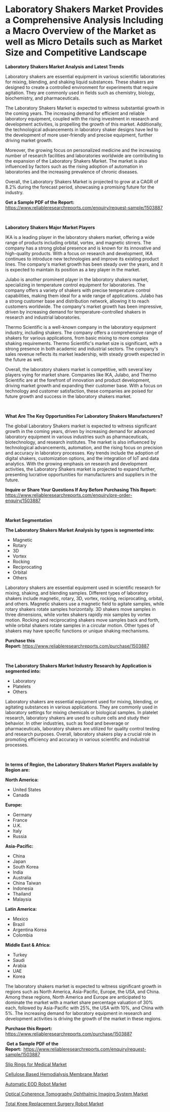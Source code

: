 <p><h1>Laboratory Shakers Market Provides a Comprehensive Analysis Including a Macro Overview of the Market as well as Micro Details such as Market Size and Competitive Landscape</h1></p><p><strong>Laboratory Shakers Market Analysis and Latest Trends</strong></p>
<p><p>Laboratory shakers are essential equipment in various scientific laboratories for mixing, blending, and shaking liquid substances. These shakers are designed to create a controlled environment for experiments that require agitation. They are commonly used in fields such as chemistry, biology, biochemistry, and pharmaceuticals.</p><p>The Laboratory Shakers Market is expected to witness substantial growth in the coming years. The increasing demand for efficient and reliable laboratory equipment, coupled with the rising investment in research and development activities, is propelling the growth of this market. Additionally, the technological advancements in laboratory shaker designs have led to the development of more user-friendly and precise equipment, further driving market growth.</p><p>Moreover, the growing focus on personalized medicine and the increasing number of research facilities and laboratories worldwide are contributing to the expansion of the Laboratory Shakers Market. The market is also influenced by factors such as the rising adoption of automation in laboratories and the increasing prevalence of chronic diseases.</p><p>Overall, the Laboratory Shakers Market is projected to grow at a CAGR of 8.2% during the forecast period, showcasing a promising future for the industry.</p></p>
<p><strong>Get a Sample PDF of the Report:&nbsp;</strong> <a href="https://www.reliableresearchreports.com/enquiry/request-sample/1503887">https://www.reliableresearchreports.com/enquiry/request-sample/1503887</a></p>
<p>&nbsp;</p>
<p><strong>Laboratory Shakers Major Market Players</strong></p>
<p><p>IKA is a leading player in the laboratory shakers market, offering a wide range of products including orbital, vortex, and magnetic stirrers. The company has a strong global presence and is known for its innovative and high-quality products. With a focus on research and development, IKA continues to introduce new technologies and improve its existing product lines. The company's market growth has been steady over the years, and it is expected to maintain its position as a key player in the market.</p><p>Julabo is another prominent player in the laboratory shakers market, specializing in temperature control equipment for laboratories. The company offers a variety of shakers with precise temperature control capabilities, making them ideal for a wide range of applications. Julabo has a strong customer base and distribution network, allowing it to reach customers worldwide. The company's market growth has been impressive, driven by increasing demand for temperature-controlled shakers in research and industrial laboratories.</p><p>Thermo Scientific is a well-known company in the laboratory equipment industry, including shakers. The company offers a comprehensive range of shakers for various applications, from basic mixing to more complex shaking requirements. Thermo Scientific's market size is significant, with a strong presence in both academic and industrial sectors. The company's sales revenue reflects its market leadership, with steady growth expected in the future as well.</p><p>Overall, the laboratory shakers market is competitive, with several key players vying for market share. Companies like IKA, Julabo, and Thermo Scientific are at the forefront of innovation and product development, driving market growth and expanding their customer base. With a focus on technology and customer satisfaction, these companies are poised for future growth and success in the laboratory shakers market.</p></p>
<p>&nbsp;</p>
<p><strong>What Are The Key Opportunities For Laboratory Shakers Manufacturers?</strong></p>
<p><p>The global Laboratory Shakers market is expected to witness significant growth in the coming years, driven by increasing demand for advanced laboratory equipment in various industries such as pharmaceuticals, biotechnology, and research institutes. The market is also influenced by technological advancements, automation, and the rising focus on precision and accuracy in laboratory processes. Key trends include the adoption of digital shakers, customization options, and the integration of IoT and data analytics. With the growing emphasis on research and development activities, the Laboratory Shakers market is projected to expand further, presenting lucrative opportunities for manufacturers and suppliers in the future.</p></p>
<p><strong>Inquire or Share Your Questions If Any Before Purchasing This Report:</strong> <a href="https://www.reliableresearchreports.com/enquiry/pre-order-enquiry/1503887">https://www.reliableresearchreports.com/enquiry/pre-order-enquiry/1503887</a></p>
<p>&nbsp;</p>
<p><strong>Market Segmentation</strong></p>
<p><strong>The Laboratory Shakers Market Analysis by types is segmented into:</strong></p>
<p><ul><li>Magnetic</li><li>Rotary</li><li>3D</li><li>Vortex</li><li>Rocking</li><li>Reciprocating</li><li>Orbital</li><li>Others</li></ul></p>
<p><p>Laboratory shakers are essential equipment used in scientific research for mixing, shaking, and blending samples. Different types of laboratory shakers include magnetic, rotary, 3D, vortex, rocking, reciprocating, orbital, and others. Magnetic shakers use a magnetic field to agitate samples, while rotary shakers rotate samples horizontally. 3D shakers move samples in three dimensions, while vortex shakers rapidly mix samples by vortex motion. Rocking and reciprocating shakers move samples back and forth, while orbital shakers rotate samples in a circular motion. Other types of shakers may have specific functions or unique shaking mechanisms.</p></p>
<p><strong>Purchase this Report:&nbsp;</strong><a href="https://www.reliableresearchreports.com/purchase/1503887">https://www.reliableresearchreports.com/purchase/1503887</a></p>
<p>&nbsp;</p>
<p><strong>The Laboratory Shakers Market Industry Research by Application is segmented into:</strong></p>
<p><ul><li>Laboratory</li><li>Platelets</li><li>Others</li></ul></p>
<p><p>Laboratory shakers are essential equipment used for mixing, blending, or agitating substances in various applications. They are commonly used in laboratory settings for mixing chemicals or biological samples. In platelet research, laboratory shakers are used to culture cells and study their behavior. In other industries, such as food and beverage or pharmaceuticals, laboratory shakers are utilized for quality control testing and research purposes. Overall, laboratory shakers play a crucial role in promoting efficiency and accuracy in various scientific and industrial processes.</p></p>
<p>&nbsp;</p>
<p><strong>In terms of Region, the Laboratory Shakers Market Players available by Region are:</strong></p>
<p>
    <p> <strong> North America: </strong>
        <ul>
            <li>United States</li>
            <li>Canada</li>
        </ul>
        </p> 
    <p> <strong> Europe: </strong>
        <ul>
            <li>Germany</li>
            <li>France</li>
            <li>U.K.</li>
            <li>Italy</li>
            <li>Russia</li>
        </ul>
        </p> 
    <p> <strong> Asia-Pacific: </strong>
        <ul>
            <li>China</li>
            <li>Japan</li>
            <li>South Korea</li>
            <li>India</li>
            <li>Australia</li>
            <li>China Taiwan</li>
            <li>Indonesia</li>
            <li>Thailand</li>
            <li>Malaysia</li>
        </ul>
        </p> 
    <p> <strong> Latin America: </strong>
        <ul>
            <li>Mexico</li>
            <li>Brazil</li>
            <li>Argentina Korea</li>
            <li>Colombia</li>
        </ul>
        </p> 
    <p> <strong> Middle East & Africa: </strong>
        <ul>
            <li>Turkey</li>
            <li>Saudi</li>
            <li>Arabia</li>
            <li>UAE</li>
            <li>Korea</li>
        </ul>
    </p>
    </p>
<p><p>The laboratory shakers market is expected to witness significant growth in regions such as North America, Asia-Pacific, Europe, the USA, and China. Among these regions, North America and Europe are anticipated to dominate the market with a market share percentage valuation of 30% each, followed by Asia-Pacific with 25%, the USA with 10%, and China with 5%. The increasing demand for laboratory equipment in research and development activities is driving the growth of the market in these regions.</p></p>
<p><strong>Purchase this Report: </strong><a href="https://www.reliableresearchreports.com/purchase/1503887">https://www.reliableresearchreports.com/purchase/1503887</a></p>
<p>&nbsp;<strong>Get a Sample PDF of the Report:&nbsp;&nbsp;</strong><a href="https://www.reliableresearchreports.com/enquiry/request-sample/1503887">https://www.reliableresearchreports.com/enquiry/request-sample/1503887</a></p>
<p><strong></strong></p>
<p><p><a href="https://medium.com/@larryschmidt42/slip-rings-for-medical-market-analysis-and-sze-forecasted-for-period-from-2024-to-2031-456caddd6e3e">Slip Rings for Medical Market</a></p><p><a href="https://medium.com/@larryschmidt42/cellulose-based-hemodialysis-membrane-market-research-report-its-history-and-forecast-2024-to-2031-c9ae8939d24d">Cellulose Based Hemodialysis Membrane Market</a></p><p><a href="https://github.com/vimar16th/Market-Research-Report-List-3/blob/main/automatic-eod-robot-market.md">Automatic EOD Robot Market</a></p><p><a href="https://medium.com/@larryschmidt42/optical-coherence-tomography-ophthalmic-imaging-system-market-size-and-market-trends-complete-1c142c8b9d8e">Optical Coherence Tomography Ophthalmic Imaging System Market</a></p><p><a href="https://medium.com/@larryschmidt42/total-knee-replacement-surgery-robot-nbsp-market-focuses-on-market-share-size-and-projected-66a05783ec07">Total Knee Replacement Surgery Robot Market</a></p></p>